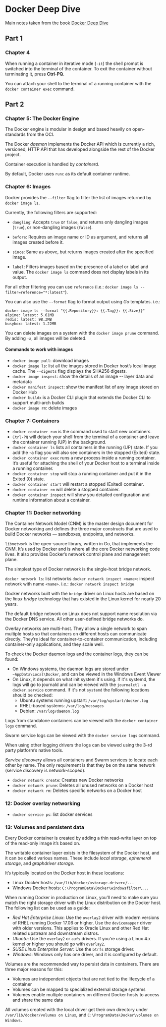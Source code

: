 # Docker Deep Dive

Main notes taken from the book [Docker Deep Dive](https://www.amazon.com/Docker-Deep-Dive-Nigel-Poulton/dp/1521822808)

## Part 1

### Chapter 4

When running a container in iterative mode (`-it`) the shell prompt is switched into the terminal of the container. To
exit the container without terminating it, press **Ctrl**-**PQ**.

You can attach your shell to the terminal of a running container with the `docker container exec` command.

## Part 2

### Chapter 5: The Docker Engine

The Docker engine is modular in design and based heavily on open-standards from the OCI.

The Docker *daemon* implements the Docker API which is currently a rich, versioned, HTTP API that has developed
alongside the rest of the Docker project.

Container execution is handled by *containerd*.

By default, Docker uses `runc` as its default container runtime.

### Chapter 6: Images

Docker provides the `--filter` flag to filter the list of
images returned by `docker image ls`.

Currently, the following filters are  supported:

- `dangling`: Accepts `true` or `false`, and returns only dangling images (`true`), or non-dangling images (`false`).

- `before`: Requires an image name or ID as argument, and returns all images created before it.

- `since`: Same as above, but returns images created after the specified image.

- `label`: Filters images based on the presence of a label or label and value. The `docker image ls` command does not
display labels in its output.

For all other filtering you can use `reference` (i.e.: `docker image ls --filter=reference="*:latest"`).

You can also use the `--format` flag to format output using *Go* templates. i.e.:
```shell
docker image ls --format "{{.Repository}}: {{.Tag}}: {{.Size}}"
alpine: latest: 5.61MB
redis: latest: 98.3MB
busybox: latest: 1.22MB
```

You can delete images on a system with the `docker image prune` command. By adding `-a`, all images will be deleted.

#### Commands to work with images

- `docker image pull`: download images
- `docker image ls`: list all the images stored in Docker host’s local image cache. The `--digests` flag displays 
the SHA256 digests.
- `docker image inspect`: show the details of an image -- layer data and metadata
- `docker manifest inspect`: show the manifest list of any image stored on Docker Hub
- `docker buildx` is a Docker CLI plugin that extends the Docker CLI to support multi-arch builds
- `docker image rm`: delete images

### Chapter 7: Containers

- `docker container run` is the command used to start new containers.
- `Ctrl-PQ` will detach your shell from the terminal of a container and leave the container running (UP) in the
background.
- `docker container ls` lists all containers in the running (UP) state. If you add the -a flag you will also see
containers in the stopped (Exited) state.
- `docker container exec` runs a new process inside a running container. It’s useful for attaching the shell of your
Docker host to a terminal inside a running container.
- `docker container stop` will stop a running container and put it in the Exited (0) state.
- `docker container start` will restart a stopped (Exited) container.
- `docker container rm` will delete a stopped container.
- `docker container inspect` will show you detailed configuration and runtime information about a container.

### Chapter 11: Docker networking

The Container Network Model (CNM) is the master design document for Docker networking and defines the three major
constructs that are used to build Docker networks — sandboxes, endpoints, and networks.

`libnetwork` is the open-source library, written in Go, that implements the CNM. It’s used by Docker and is where all
the core Docker networking code lives. It also provides Docker’s network control plane and management plane.

The simplest type of Docker network is the single-host bridge network.

`docker network ls`: list networks
`docker network inspect <name>`: inspect network with name `<name>`. i.e.: `docker network inspect bridge`

Docker networks built with the `bridge` driver on Linux hosts are based on the _linux bridge_ technology that has
existed in the Linux kernel for nearly 20 years.

The default bridge network on Linux does not support name resolution via the Docker DNS service. All other user-defined
bridge networks do.

Overlay networks are multi-host. They allow a single network to span multiple hosts so that containers on different
hosts can communicate directly. They’re ideal for container-to-container communication, including container-only
applications, and they scale well.

To check the Docker daemon logs and the container logs, they can be found:

- On Windows systems, the daemon logs are stored under `~AppData\Local\Docker`, and can be viewed in the Windows Event
Viewer
- On Linux, it depends on what init system it's using. If it's systemd, the logs will go to journald and can be viewed
with the `journalctl -u docker.service` command. If it's not `systemd` the following locations should be checked:
  * Ubuntu systems running upstart: `/var/log/upstart/docker.log`
  * RHEL-based systems: `/var/log/messages`
  * Debian: `/var/log/daemon.log`

Logs from standalone containers can be viewed with the `docker container logs` command.

Swarm service logs can be viewed with the `docker service logs` command.

When using other logging drivers the logs  can be viewed using the 3-rd party platform’s native tools.

_Service discovery_ allows all containers and Swarm services to locate each other by name. The only requirement is that
they be on the same network (service discovery is network-scoped).

- `docker network create`: Creates new Docker networks
- `docker network prune`: Deletes all unused networks on a Docker host
- `docker network rm`: Deletes specific networks on a Docker host

### 12: Docker overlay networking

- `docker service ps`: list docker services

### 13: Volumes and persistent data

Every Docker container is created by adding a thin read-write layer on top of the read-only image it’s based on.

The writable container layer exists in the filesystem of the Docker host, and it can be called various names. These
include _local storage_, _ephemeral storage_, and _graphdriver storage_.

It’s typically located on the Docker host in these locations:

- Linux Docker hosts: `/var/lib/docker/<storage-driver>/...`
- Windows Docker hosts: `C:\ProgramData\Docker\windowsfilter\...`

When running Docker in production on Linux, you’ll need to make sure you match the right storage driver with the Linux
distribution on the Docker host. The following list can be used as a guide:

- _Red Hat Enterprise Linux_: Use the `overlay2` driver with modern versions of RHEL running Docker 17.06 or higher. Use
the `devicemapper` driver with older versions. This applies to Oracle Linux and other Red Hat related upstream and
downstream distros.
- _Ubuntu_: Use the `overlay2` or `aufs` drivers. If you’re using a Linux 4.x kernel or higher you should go with
`overlay2`.
- _SUSE Linux Enterprise Server_: Use the `btrfs` storage driver.
- _Windows_: Windows only has one driver, and it is configured by default.

Volumes are the recommended way to persist data in containers. There are three major reasons for this:

- Volumes are independent objects that are not tied to the lifecycle of a container
- Volumes can be mapped to specialized external storage systems
- Volumes enable multiple containers on different Docker hosts to access and share the same data

All volumes created with the local driver get their own directory under `/var/lib/docker/volumes on Linux`, and
`C:\ProgramData\Docker\volumes on Windows`.
